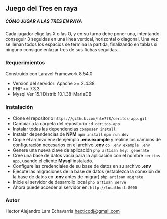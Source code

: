 ## Juego del Tres en raya

##### CÓMO JUGAR A LAS TRES EN RAYA

Cada jugador elige las X o las O, y en su turno debe poner una, intentando conseguir 3 seguidas en una línea vertical, horizontal o diagonal. Una vez se llenan todos los espacios se termina la partida, finalizando en tablas si ninguno consigue enlazar tres de sus fichas seguidas.

### Requerimientos

Construido con Laravel Framework 8.54.0

- Version del servidor: Apache >= 2.4.38
- PHP >= 7.3.3
- Mysql Ver 15.1 Distrib 10.1.38-MariaDB

### Instalación

- Clone el repositorio
`https://github.com/hle778/ceritos-app.git` 
- Cambiar a la carpeta del repositorio
`cd ceritos-app`
- Instalar todas las dependencias
`composer install`
- Instalar dependencias de **NPM**
`npm install`
`npm run dev`
- Copie el archivo env de ejemplo **.env.example** y realice los cambios de configuración necesarios en el archivo **.env**
`cp .env.example .env`
- Genere una nueva clave de aplicación
`php artisan key: generate`
- Cree una base de datos vacía para la aplicación con el nombre `ceritos-app`, usando el cliente **Mysql** instalado.
- Configure las credenciales de su base de datos en su archivo **.env**
- Ejecute las migraciones de la base de datos (establezca la conexión de la base de datos en **.env** antes de migrar)
`php artisan migrate`
- Inicie el servidor de desarrollo local
`php artisan serve`
- Ahora puede acceder al servidor en:
`http://localhost:8000` 

### Autor

Hector Alejandro Lam Echavarria
<hecticodj@gmail.com>
